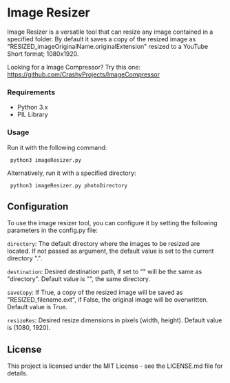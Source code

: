 # Image Resizer
Image Resizer is a versatile tool that can resize any image contained in a specified folder. By default it saves a copy of the resized image as "RESIZED_imageOriginalName.originalExtension" resized to a YouTube Short format; 1080x1920.

Looking for a Image Compressor? Try this one: https://github.com/CrashyProjects/ImageCompressor

### Requirements
-   Python 3.x
-   PIL Library

### Usage
Run it with the following command:
   ```
    python3 imageResizer.py
   ```

Alternatively, run it with a specified directory:
   ```
    python3 imageResizer.py photoDirectory
   ```

## Configuration
To use the image resizer tool, you can configure it by setting the following parameters in the config.py file:

`directory`: The default directory where the images to be resized are located. If not passed as argument, the default value is set to the current directory ".".

`destination`: Desired destination path, if set to "" will be the same as "directory". Default value is "", the same directory.

`saveCopy`: If True, a copy of the resized image will be saved as "RESIZED_filename.ext", if False, the original image will be overwritten. Default value is True.

`resizeRes`: Desired resize dimensions in pixels (width, height). Default value is (1080, 1920).

## License
This project is licensed under the MIT License - see the LICENSE.md file for details.
